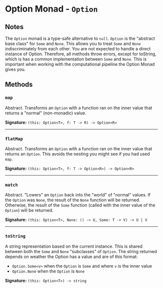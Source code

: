# Option Monad - `Option`

## Notes

The `Option` monad is a type-safe alternative to `null`.
`Option` is the "abstract base class" for `Some` and `None`.
This allows you to treat `Some` and `None` indiscriminately from each other.
You are not expected to handle a direct instance of Option.
Therefore, all methods throw errors, except for toString, which is has a common implementation between `Some` and `None`.
This is important when working with the computational pipeline the Option Monad gives you.

## Methods

### `map`

Abstract. Transforms an `Option` with a function ran on the inner value that returns a "normal" (non-monadic) value.

**Signature:** `(this: Option<T>, f: T -> R) -> Option<R>`

---

### `flatMap`

Abstract. Transforms an `Option` with a function ran on the inner value that returns an `Option`. This avoids the nesting you might see if you had used `map`.

**Signature:** `(this: Option<T>, f: T -> Option<R>) -> Option<R>`

---

### `match`

Abstract. "Lowers" an `Option` back into the "world" of "normal" values. If the `Option` was `None`, the result of the `None` function will be returned. Otherwise, the result of the `Some` function (called with the inner value of the `Option`) will be returned.

**Signature:** `(this: Option<T>, None: () -> U, Some: T -> V) -> U | V`

---

### `toString`

A string representation based on the current instance. This is shared between both the `Some` and `None` "subclasses" of `Option`.
The string returned depends on weather the Option has a value and are of this format:

* `Option.Some<v>` when the `Option` is `Some` and where `v` is the inner value
* `Option.None` when the `Option` is `None`

**Signature:** `(this: Option<T>) -> string`

